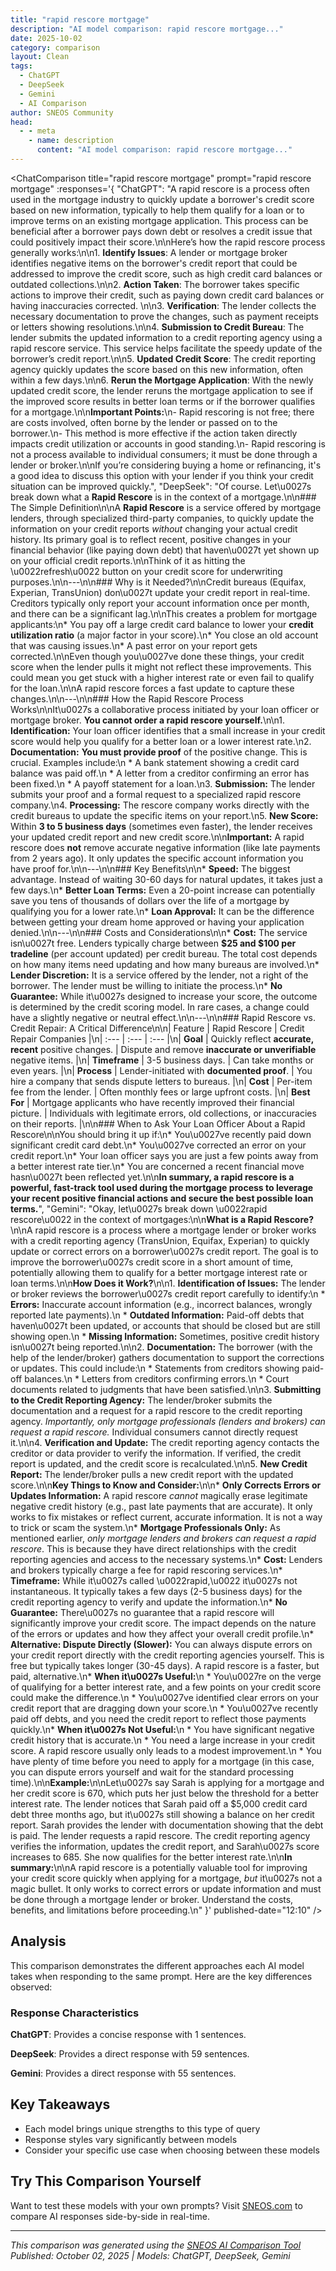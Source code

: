 ```yaml
---
title: "rapid rescore mortgage"
description: "AI model comparison: rapid rescore mortgage..."
date: 2025-10-02
category: comparison
layout: Clean
tags:
  - ChatGPT
  - DeepSeek
  - Gemini
  - AI Comparison
author: SNEOS Community
head:
  - - meta
    - name: description
      content: "AI model comparison: rapid rescore mortgage..."
---
```


<ChatComparison
  title="rapid rescore mortgage"
  prompt="rapid rescore mortgage"
  :responses='{
    "ChatGPT": "A rapid rescore is a process often used in the mortgage industry to quickly update a borrower's credit score based on new information, typically to help them qualify for a loan or to improve terms on an existing mortgage application. This process can be beneficial after a borrower pays down debt or resolves a credit issue that could positively impact their score.\n\nHere’s how the rapid rescore process generally works:\n\n1. **Identify Issues**: A lender or mortgage broker identifies negative items on the borrower's credit report that could be addressed to improve the credit score, such as high credit card balances or outdated collections.\n\n2. **Action Taken**: The borrower takes specific actions to improve their credit, such as paying down credit card balances or having inaccuracies corrected. \n\n3. **Verification**: The lender collects the necessary documentation to prove the changes, such as payment receipts or letters showing resolutions.\n\n4. **Submission to Credit Bureau**: The lender submits the updated information to a credit reporting agency using a rapid rescore service. This service helps facilitate the speedy update of the borrower’s credit report.\n\n5. **Updated Credit Score**: The credit reporting agency quickly updates the score based on this new information, often within a few days.\n\n6. **Rerun the Mortgage Application**: With the newly updated credit score, the lender reruns the mortgage application to see if the improved score results in better loan terms or if the borrower qualifies for a mortgage.\n\n**Important Points:**\n- Rapid rescoring is not free; there are costs involved, often borne by the lender or passed on to the borrower.\n- This method is more effective if the action taken directly impacts credit utilization or accounts in good standing.\n- Rapid rescoring is not a process available to individual consumers; it must be done through a lender or broker.\n\nIf you’re considering buying a home or refinancing, it's a good idea to discuss this option with your lender if you think your credit situation can be improved quickly.",
    "DeepSeek": "Of course. Let\u0027s break down what a **Rapid Rescore** is in the context of a mortgage.\n\n### The Simple Definition\n\nA **Rapid Rescore** is a service offered by mortgage lenders, through specialized third-party companies, to quickly update the information on your credit reports *without* changing your actual credit history. Its primary goal is to reflect recent, positive changes in your financial behavior (like paying down debt) that haven\u0027t yet shown up on your official credit reports.\n\nThink of it as hitting the \u0022refresh\u0022 button on your credit score for underwriting purposes.\n\n---\n\n### Why is it Needed?\n\nCredit bureaus (Equifax, Experian, TransUnion) don\u0027t update your credit report in real-time. Creditors typically only report your account information once per month, and there can be a significant lag.\n\nThis creates a problem for mortgage applicants:\n*   You pay off a large credit card balance to lower your **credit utilization ratio** (a major factor in your score).\n*   You close an old account that was causing issues.\n*   A past error on your report gets corrected.\n\nEven though you\u0027ve done these things, your credit score when the lender pulls it might not reflect these improvements. This could mean you get stuck with a higher interest rate or even fail to qualify for the loan.\n\nA rapid rescore forces a fast update to capture these changes.\n\n---\n\n### How the Rapid Rescore Process Works\n\nIt\u0027s a collaborative process initiated by your loan officer or mortgage broker. **You cannot order a rapid rescore yourself.**\n\n1.  **Identification:** Your loan officer identifies that a small increase in your credit score would help you qualify for a better loan or a lower interest rate.\n2.  **Documentation:** **You must provide proof** of the positive change. This is crucial. Examples include:\n    *   A bank statement showing a credit card balance was paid off.\n    *   A letter from a creditor confirming an error has been fixed.\n    *   A payoff statement for a loan.\n3.  **Submission:** The lender submits your proof and a formal request to a specialized rapid rescore company.\n4.  **Processing:** The rescore company works directly with the credit bureaus to update the specific items on your report.\n5.  **New Score:** Within **3 to 5 business days** (sometimes even faster), the lender receives your updated credit report and new credit score.\n\n**Important:** A rapid rescore does **not** remove accurate negative information (like late payments from 2 years ago). It only updates the specific account information you have proof for.\n\n---\n\n### Key Benefits\n\n*   **Speed:** The biggest advantage. Instead of waiting 30-60 days for natural updates, it takes just a few days.\n*   **Better Loan Terms:** Even a 20-point increase can potentially save you tens of thousands of dollars over the life of a mortgage by qualifying you for a lower rate.\n*   **Loan Approval:** It can be the difference between getting your dream home approved or having your application denied.\n\n---\n\n### Costs and Considerations\n\n*   **Cost:** The service isn\u0027t free. Lenders typically charge between **$25 and $100 per tradeline** (per account updated) per credit bureau. The total cost depends on how many items need updating and how many bureaus are involved.\n*   **Lender Discretion:** It is a service offered by the lender, not a right of the borrower. The lender must be willing to initiate the process.\n*   **No Guarantee:** While it\u0027s designed to increase your score, the outcome is determined by the credit scoring model. In rare cases, a change could have a slightly negative or neutral effect.\n\n---\n\n### Rapid Rescore vs. Credit Repair: A Critical Difference\n\n| Feature | Rapid Rescore | Credit Repair Companies |\n| :--- | :--- | :--- |\n| **Goal** | Quickly reflect **accurate, recent** positive changes. | Dispute and remove **inaccurate or unverifiable** negative items. |\n| **Timeframe** | 3-5 business days. | Can take months or even years. |\n| **Process** | Lender-initiated with **documented proof**. | You hire a company that sends dispute letters to bureaus. |\n| **Cost** | Per-item fee from the lender. | Often monthly fees or large upfront costs. |\n| **Best For** | Mortgage applicants who have recently improved their financial picture. | Individuals with legitimate errors, old collections, or inaccuracies on their reports. |\n\n### When to Ask Your Loan Officer About a Rapid Rescore\n\nYou should bring it up if:\n*   You\u0027ve recently paid down significant credit card debt.\n*   You\u0027ve corrected an error on your credit report.\n*   Your loan officer says you are just a few points away from a better interest rate tier.\n*   You are concerned a recent financial move hasn\u0027t been reflected yet.\n\n**In summary, a rapid rescore is a powerful, fast-track tool used during the mortgage process to leverage your recent positive financial actions and secure the best possible loan terms.**",
    "Gemini": "Okay, let\u0027s break down \u0022rapid rescore\u0022 in the context of mortgages:\n\n**What is a Rapid Rescore?**\n\nA rapid rescore is a process where a mortgage lender or broker works with a credit reporting agency (TransUnion, Equifax, Experian) to quickly update or correct errors on a borrower\u0027s credit report.  The goal is to improve the borrower\u0027s credit score in a short amount of time, potentially allowing them to qualify for a better mortgage interest rate or loan terms.\n\n**How Does it Work?**\n\n1. **Identification of Issues:** The lender or broker reviews the borrower\u0027s credit report carefully to identify:\n   *   **Errors:** Inaccurate account information (e.g., incorrect balances, wrongly reported late payments).\n   *   **Outdated Information:** Paid-off debts that haven\u0027t been updated, or accounts that should be closed but are still showing open.\n   *   **Missing Information:** Sometimes, positive credit history isn\u0027t being reported.\n\n2. **Documentation:**  The borrower (with the help of the lender/broker) gathers documentation to support the corrections or updates. This could include:\n   *   Statements from creditors showing paid-off balances.\n   *   Letters from creditors confirming errors.\n   *   Court documents related to judgments that have been satisfied.\n\n3. **Submitting to the Credit Reporting Agency:** The lender/broker submits the documentation and a request for a rapid rescore to the credit reporting agency.  *Importantly, only mortgage professionals (lenders and brokers) can request a rapid rescore.* Individual consumers cannot directly request it.\n\n4. **Verification and Update:** The credit reporting agency contacts the creditor or data provider to verify the information. If verified, the credit report is updated, and the credit score is recalculated.\n\n5. **New Credit Report:** The lender/broker pulls a new credit report with the updated score.\n\n**Key Things to Know and Consider:**\n\n*   **Only Corrects Errors or Updates Information:** A rapid rescore *cannot* magically erase legitimate negative credit history (e.g., past late payments that are accurate). It only works to fix mistakes or reflect current, accurate information. It is not a way to trick or scam the system.\n*   **Mortgage Professionals Only:**  As mentioned earlier, *only mortgage lenders and brokers can request a rapid rescore*.  This is because they have direct relationships with the credit reporting agencies and access to the necessary systems.\n*   **Cost:** Lenders and brokers typically charge a fee for rapid rescoring services.\n*   **Timeframe:** While it\u0027s called \u0022rapid,\u0022 it\u0027s not instantaneous.  It typically takes a few days (2-5 business days) for the credit reporting agency to verify and update the information.\n*   **No Guarantee:** There\u0027s no guarantee that a rapid rescore will significantly improve your credit score.  The impact depends on the nature of the errors or updates and how they affect your overall credit profile.\n*   **Alternative: Dispute Directly (Slower):** You can always dispute errors on your credit report directly with the credit reporting agencies yourself. This is free but typically takes longer (30-45 days).  A rapid rescore is a faster, but paid, alternative.\n*   **When it\u0027s Useful:**\n    *   You\u0027re on the verge of qualifying for a better interest rate, and a few points on your credit score could make the difference.\n    *   You\u0027ve identified clear errors on your credit report that are dragging down your score.\n    *   You\u0027ve recently paid off debts, and you need the credit report to reflect those payments quickly.\n*   **When it\u0027s Not Useful:**\n    *   You have significant negative credit history that is accurate.\n    *   You need a large increase in your credit score. A rapid rescore usually only leads to a modest improvement.\n    *   You have plenty of time before you need to apply for a mortgage (in this case, you can dispute errors yourself and wait for the standard processing time).\n\n**Example:**\n\nLet\u0027s say Sarah is applying for a mortgage and her credit score is 670, which puts her just below the threshold for a better interest rate. The lender notices that Sarah paid off a $5,000 credit card debt three months ago, but it\u0027s still showing a balance on her credit report.  Sarah provides the lender with documentation showing that the debt is paid. The lender requests a rapid rescore. The credit reporting agency verifies the information, updates the credit report, and Sarah\u0027s score increases to 685.  She now qualifies for the better interest rate.\n\n**In summary:**\n\nA rapid rescore is a potentially valuable tool for improving your credit score quickly when applying for a mortgage, *but* it\u0027s not a magic bullet. It only works to correct errors or update information and must be done through a mortgage lender or broker.  Understand the costs, benefits, and limitations before proceeding.\n"
  }'
  published-date="12:10"
/>

## Analysis

This comparison demonstrates the different approaches each AI model takes when responding to the same prompt. Here are the key differences observed:

### Response Characteristics

**ChatGPT**: Provides a concise response with 1 sentences. 

**DeepSeek**: Provides a direct response with 59 sentences. 

**Gemini**: Provides a direct response with 55 sentences. 

## Key Takeaways

- Each model brings unique strengths to this type of query
- Response styles vary significantly between models
- Consider your specific use case when choosing between these models

## Try This Comparison Yourself

Want to test these models with your own prompts? Visit [SNEOS.com](https://sneos.com) to compare AI responses side-by-side in real-time.

---

*This comparison was generated using the [SNEOS AI Comparison Tool](https://sneos.com)*
*Published: October 02, 2025 | Models: ChatGPT, DeepSeek, Gemini*
